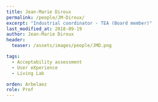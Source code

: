 ```yaml
---
title: Jean-Marie Diroux
permalink: /people/JM-Diroux/
excerpt: "Industrial coordinator - TEA (Board member)"
last_modified_at: 2018-09-19
author: Jean-Marie Diroux
header:
  teaser: /assets/images/people/JMD.png

tags:
  - Acceptability assessment
  - User eXperience
  - Living Lab

orden: Arbelaez
role: Prof
---
```



